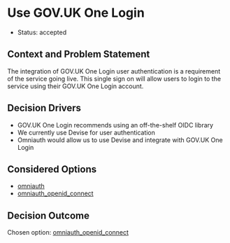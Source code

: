# Use GOV.UK One Login

* Status: accepted

## Context and Problem Statement
The integration of GOV.UK One Login user authentication is a requirement of the service going live. This single sign on will allow users to login to the service using their GOV.UK One Login account.

## Decision Drivers
* GOV.UK One Login recommends using an off-the-shelf OIDC library
* We currently use Devise for user authentication
* Omniauth would allow us to use Devise and integrate with GOV.UK One Login

## Considered Options
* [omniauth](https://github.com/omniauth/omniauth)
* [omniauth_openid_connect](https://github.com/omniauth/omniauth_openid_connect)

## Decision Outcome
Chosen option: [omniauth_openid_connect](https://github.com/omniauth/omniauth_openid_connect)

